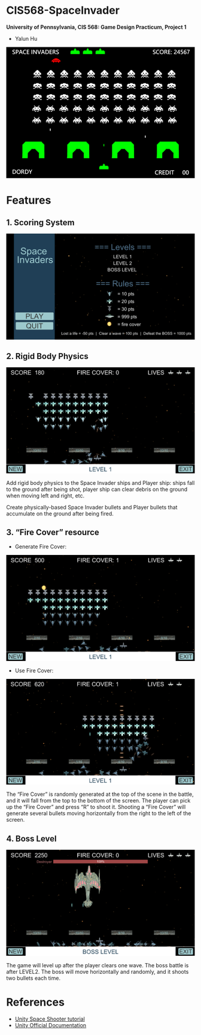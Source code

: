 CIS568-SpaceInvader
========================

**University of Pennsylvania, CIS 568: Game Design Practicum, Project 1**

* Yalun Hu

<p align="center">
  <img src="img/spaceinvader.png">
</p>

# Features

## 1. Scoring System

<p align="center">
  <img src="img/score.png">
</p>

## 2. Rigid Body Physics

<p align="center">
  <img src="img/level.png">
</p>

Add rigid body physics to the Space Invader ships and Player ship:
ships fall to the ground after being shot, player ship can clear debris on the ground when moving left and right, etc.

Create physically-based Space Invader bullets and Player bullets that accumulate on the ground after being fired.

## 3. “Fire Cover” resource

* Generate Fire Cover:

<p align="center">
  <img src="img/firecover.png">
</p>

* Use Fire Cover:

<p align="center">
  <img src="img/usefirecover.png">
</p>

 The “Fire Cover” is randomly generated at the top of the scene in the battle, and it will fall from the top to the bottom of the screen. The player can pick up the “Fire Cover” and press “R” to shoot it. Shooting a “Fire Cover” will generate several bullets moving horizontally from the right to the left of the screen.

## 4. Boss Level

<p align="center">
  <img src="img/boss.png">
</p>

The game will level up after the player clears one wave. The boss battle is after LEVEL2. The boss will move horizontally and randomly, and it shoots two bullets each time.

# References
* [Unity Space Shooter tutorial](https://unity3d.com/cn/learn/tutorials/s/space-shooter-tutorial)
* [Unity Official Documentation](https://docs.unity3d.com/ScriptReference/index.html)
